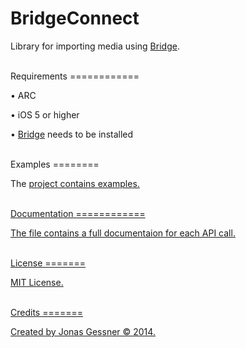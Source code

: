 BridgeConnect
=============

Library for importing media using <a href="http://cydia.saurik.com/package/org.thebigboss.bridge">Bridge</a>.

<br>
Requirements
============

• ARC

• iOS 5 or higher

• <a href="http://cydia.saurik.com/package/org.thebigboss.bridge">Bridge</a> needs to be installed

<br>
Examples
========

The <a href="BridgeConnect-Tests"/> project contains examples.

<br>
Documentation
============

The <a href="BridgeConnect/BridgeConnect.h"/> file contains a full documentaion for each API call.

<br>
License
=======

MIT License.

<br>
Credits
=======

Created by Jonas Gessner © 2014.
